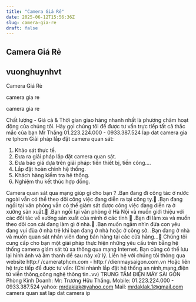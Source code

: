 ```yaml
---
title: "Camera Giá Rẻ"
date: 2025-06-12T15:56:36Z
slug: camera-gia-re
draft: false
---
```


## Camera Giá Rẻ

## vuonghuynhvt

Camera Giá Rẻ

camera gia re

camera gia re

Chất lượng - Giá cả & Thời gian giao hàng nhanh nhất
là phương châm hoạt động của chúng tôi.
Hảy gọi chúng tôi để được tư vấn trực tiếp tất cả thắc mắc của bạn
Mr Thắng 01.223.224.000 - 0933.387.524
lap dat camera gia re tphcm
Giải pháp lắp đặt camera quan sát: 
1. Khảo sát thực tế.
2. Đưa ra giải pháp lắp đặt camera quan sát.
3. Đưa báo giá dựa trên giải pháp: tiền thiết bị, tiền công....
4. Lắp đặt hoàn chỉnh hệ thống.
5. Khách hàng kiểm tra hệ thống.
6. Nghiệm thu kết thúc hợp đồng.

Camera quan sát qua mạng giúp gì cho bạn ?
.Bạn đang đi công tác ở nước ngoài vẫn có thể theo dõi công việc đang diễn ra tại công ty.
.Bạn đang ngồi tại văn phòng vẫn có thể giám sát được công việc đang diễn ra ở xưởng sản xuất.
.Bạn ngồi tại văn phòng ở Hà Nội và muốn giới thiệu với các đối tác về xưởng sản xuất của mình ở các tỉnh 
.Bạn đi làm xa và muốn theo dõi con cái đang làm gì ở nhà.
.Bạn muốn ngắm nhìn đứa con yêu đang vui đùa ở nhà trẻ khi bạn đang ở nhà hoặc ở công sở.
.Bạn đang ở nhà và muốn quan sát nhân viên đang bán hàng tại các cửa hàng…
Chúng tôi cung cấp cho bạn một giải pháp thực hiện những yêu cầu trên bằng hệ thống camera giám sát từ xa thông qua mạng Internet. Bạn cũng có thể lưu lại hình ảnh và âm thanh để sau này xử lý.
Liên hệ với chúng tôi thông qua website
http:/ /cameratphcm.com - http:/ /dienmaysaigon.com.vn
Hoặc liên hệ trực tiếp để được tư vấn:
(Chi nhánh lắp đặt hệ thống an ninh,mạng,điện tử viễn thông,công nghệ thông tin..vv)
TRUNG TÂM ĐIỆN MÁY SÀI GÒN
Phòng Kinh Doanh:
Mr: Trương Hữu Thắng.
Mobile: 01.223.224.000 - 0933.387.524
yahoo: mrdaklak@yahoo.com
Mail: mrdaklak.1@gmail.com
camera quan sat
lap dat camera ip
